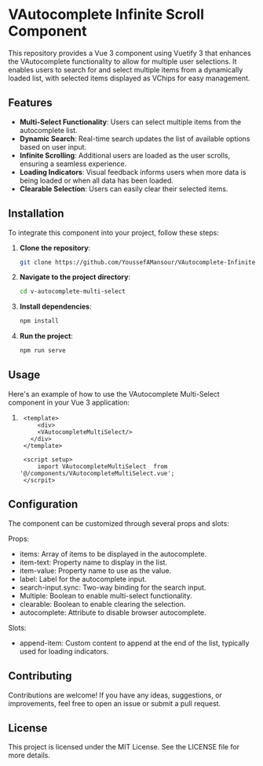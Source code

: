 # VAutocomplete Infinite Scroll Component

This repository provides a Vue 3 component using Vuetify 3 that enhances the VAutocomplete functionality to allow for multiple user selections. It enables users to search for and select multiple items from a dynamically loaded list, with selected items displayed as VChips for easy management.

## Features

- **Multi-Select Functionality**: Users can select multiple items from the autocomplete list.
- **Dynamic Search**: Real-time search updates the list of available options based on user input.
- **Infinite Scrolling**: Additional users are loaded as the user scrolls, ensuring a seamless experience.
- **Loading Indicators**: Visual feedback informs users when more data is being loaded or when all data has been loaded.
- **Clearable Selection**: Users can easily clear their selected items.

## Installation

To integrate this component into your project, follow these steps:

1. **Clone the repository**:
   ```sh
   git clone https://github.com/YoussefAMansour/VAutocomplete-Infinite-Scroll-Multi-Select
2. **Navigate to the project directory**:
    ```sh
   cd v-autocomplete-multi-select

3.  **Install dependencies**:
    ```sh
    npm install
    
4.  **Run the project**:
    ```sh
    npm run serve

## Usage

Here's an example of how to use the VAutocomplete Multi-Select component in your Vue 3 application:
1. ```shell
    <template>
        <div>
        <VAutocompleteMultiSelect/>
      </div>
    </template>

    <script setup>
        import VAutocompleteMultiSelect  from '@/components/VAutocompleteMultiSelect.vue';
    </scrpit>

## Configuration

The component can be customized through several props and slots:

Props:
* items: Array of items to be displayed in the autocomplete.
* item-text: Property name to display in the list.
* item-value: Property name to use as the value.
* label: Label for the autocomplete input.
* search-input.sync: Two-way binding for the search input.
* Multiple: Boolean to enable multi-select functionality.
* clearable: Boolean to enable clearing the selection.
* autocomplete: Attribute to disable browser autocomplete.


Slots:
* append-item: Custom content to append at the end of the list, typically used for loading indicators.


## Contributing

Contributions are welcome! If you have any ideas, suggestions, or improvements, feel free to open an issue or submit a pull request.

## License

This project is licensed under the MIT License. See the LICENSE file for more details.
